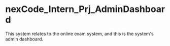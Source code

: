 # nexCode_Intern_Prj_AdminDashboard
This system relates to the online exam system, and this is the system's admin dashboard.
